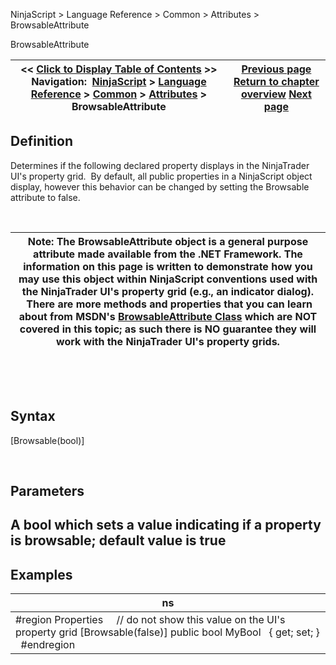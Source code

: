 ﻿


NinjaScript \> Language Reference \> Common \> Attributes \> BrowsableAttribute






















BrowsableAttribute







| \<\< [Click to Display Table of Contents](browsableattribute.md) \>\> **Navigation:**     [NinjaScript](ninjascript-1.md) \> [Language Reference](language_reference_wip-1.md) \> [Common](common-1.md) \> [Attributes](attributes-1.md) \> BrowsableAttribute | [Previous page](attributes-1.md) [Return to chapter overview](attributes-1.md) [Next page](categoryorderattribute-1.md) |
| --- | --- |











## Definition


Determines if the following declared property displays in the NinjaTrader UI's property grid.  By default, all public properties in a NinjaScript object display, however this behavior can be changed by setting the Browsable attribute to false.


 




| Note: The BrowsableAttribute object is a general purpose attribute made available from the .NET Framework. The information on this page is written to demonstrate how you may use this object within NinjaScript conventions used with the NinjaTrader UI's property grid (e.g., an indicator dialog).  There are more methods and properties that you can learn about from MSDN's [BrowsableAttribute Class](https://msdn.microsoft.com/en-us/library/system.componentmodel.browsableattribute(v=vs.110).aspx) which are NOT covered in this topic; as such there is NO guarantee they will work with the NinjaTrader UI's property grids. |
| --- |



 


 


## Syntax


\[Browsable(bool)]


 


## Parameters


## A bool which sets a value indicating if a property is browsable; default value is true


## 


## Examples




| ns |
| --- |
| \#region Properties      // do not show this value on the UI's property grid \[Browsable(false)] public bool MyBool    { get; set; }   \#endregion |









